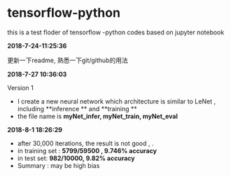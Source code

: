 # tensorflow-python
this is a test floder of tensorflow -python codes based on jupyter notebook 



**2018-7-24-11:25:36** 

更新一下readme, 熟悉一下git/github的用法



**2018-7-27 10:36:03** 

Version  1

- I create a  new neural network which  architecture is similar to LeNet , including  **inference ** and **training ** 
- the  file name is **myNet_infer, myNet_train, myNet_eval**



**2018-8-1 18:26:29**

- after 30,000 iterations, the result is not good , .
- in training set : **5799/59500 , 9.746% accuracy** 
- in test set: **982/10000, 9.82% accuracy**
- Summary : may be high bias

